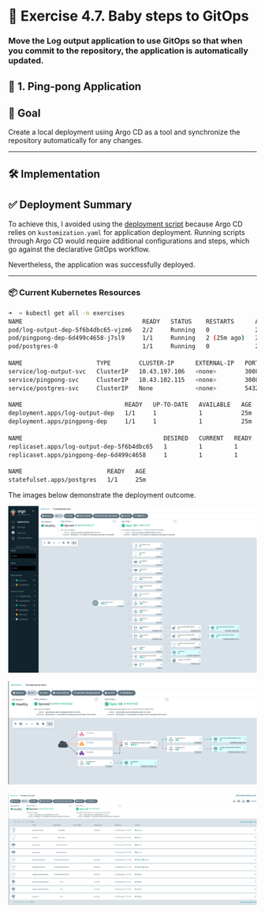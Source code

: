 # 🚀 Exercise 4.7. Baby steps to GitOps

### Move the Log output application to use GitOps so that when you commit to the repository, the application is automatically updated.

## 🏓 1. Ping-pong Application

## 🚀 Goal

Create a local deployment using Argo CD as a tool and synchronize the repository
automatically for any changes.

---

## 🛠️ Implementation

## ✅ Deployment Summary

To achieve this, I avoided using
the [deployment script](deploy/scripts/deploy.sh) because Argo CD relies on
`kustomization.yaml` for application deployment. Running scripts through Argo CD
would require additional configurations and steps, which go against the
declarative GitOps workflow.

Nevertheless, the application was successfully deployed.

---

### 📦 Current Kubernetes Resources

```bash
➜  ~ kubectl get all -n exercises
NAME                                  READY   STATUS    RESTARTS      AGE
pod/log-output-dep-5f6b4dbc65-vjzm6   2/2     Running   0             25m
pod/pingpong-dep-6d499c4658-j7sl9     1/1     Running   2 (25m ago)   25m
pod/postgres-0                        1/1     Running   0             25m

NAME                     TYPE        CLUSTER-IP      EXTERNAL-IP   PORT(S)     AGE
service/log-output-svc   ClusterIP   10.43.197.106   <none>        30081/TCP   25m
service/pingpong-svc     ClusterIP   10.43.102.115   <none>        30081/TCP   25m
service/postgres-svc     ClusterIP   None            <none>        5432/TCP    25m

NAME                             READY   UP-TO-DATE   AVAILABLE   AGE
deployment.apps/log-output-dep   1/1     1            1           25m
deployment.apps/pingpong-dep     1/1     1            1           25m

NAME                                        DESIRED   CURRENT   READY   AGE
replicaset.apps/log-output-dep-5f6b4dbc65   1         1         1       25m
replicaset.apps/pingpong-dep-6d499c4658     1         1         1       25m

NAME                        READY   AGE
statefulset.apps/postgres   1/1     25m
```

The images below demonstrate the deployment outcome.

![image](images/argcd_01.png)

![image](images/argcd_02.png)

![images](images/argcd_03.png)
